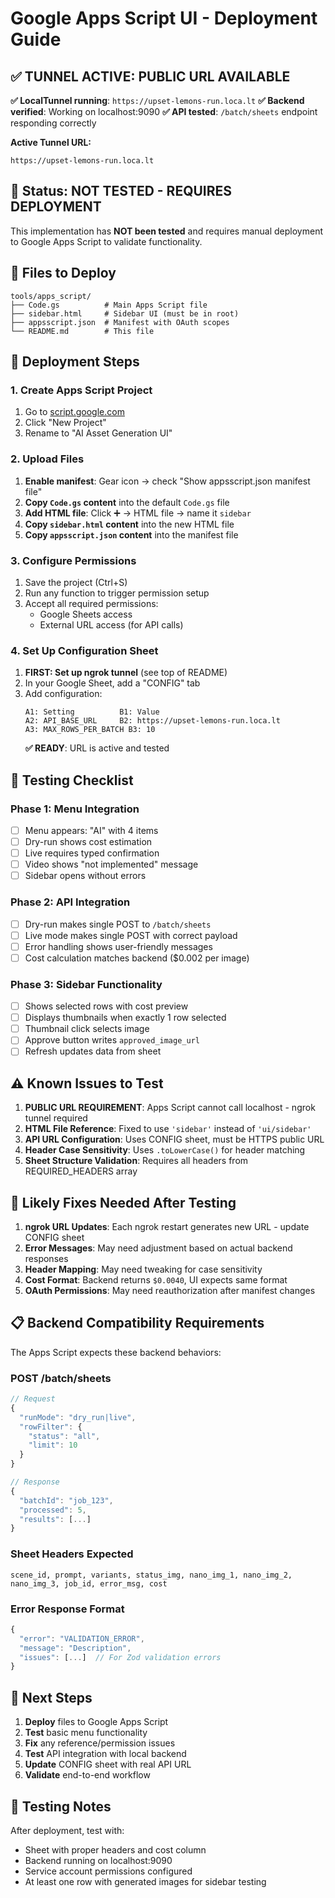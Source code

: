 # Google Apps Script UI - Deployment Guide

## ✅ **TUNNEL ACTIVE: PUBLIC URL AVAILABLE**

**✅ LocalTunnel running**: `https://upset-lemons-run.loca.lt`
**✅ Backend verified**: Working on localhost:9090
**✅ API tested**: `/batch/sheets` endpoint responding correctly

**Active Tunnel URL:**
```
https://upset-lemons-run.loca.lt
```

## 🚨 **Status: NOT TESTED - REQUIRES DEPLOYMENT**

This implementation has **NOT been tested** and requires manual deployment to Google Apps Script to validate functionality.

## 📁 **Files to Deploy**

```
tools/apps_script/
├── Code.gs          # Main Apps Script file
├── sidebar.html     # Sidebar UI (must be in root)
├── appsscript.json  # Manifest with OAuth scopes
└── README.md        # This file
```

## 🔧 **Deployment Steps**

### 1. Create Apps Script Project
1. Go to [script.google.com](https://script.google.com)
2. Click "New Project"
3. Rename to "AI Asset Generation UI"

### 2. Upload Files
1. **Enable manifest**: Gear icon → check "Show appsscript.json manifest file"
2. **Copy `Code.gs` content** into the default `Code.gs` file
3. **Add HTML file**: Click ➕ → HTML file → name it `sidebar`
4. **Copy `sidebar.html` content** into the new HTML file
5. **Copy `appsscript.json` content** into the manifest file

### 3. Configure Permissions
1. Save the project (Ctrl+S)
2. Run any function to trigger permission setup
3. Accept all required permissions:
   - Google Sheets access
   - External URL access (for API calls)

### 4. Set Up Configuration Sheet
1. **FIRST: Set up ngrok tunnel** (see top of README)
2. In your Google Sheet, add a "CONFIG" tab
3. Add configuration:
   ```
   A1: Setting          B1: Value
   A2: API_BASE_URL     B2: https://upset-lemons-run.loca.lt
   A3: MAX_ROWS_PER_BATCH B3: 10
   ```
   **✅ READY**: URL is active and tested

## 🧪 **Testing Checklist**

### **Phase 1: Menu Integration**
- [ ] Menu appears: "AI" with 4 items
- [ ] Dry-run shows cost estimation
- [ ] Live requires typed confirmation
- [ ] Video shows "not implemented" message
- [ ] Sidebar opens without errors

### **Phase 2: API Integration** 
- [ ] Dry-run makes single POST to `/batch/sheets`
- [ ] Live mode makes single POST with correct payload
- [ ] Error handling shows user-friendly messages
- [ ] Cost calculation matches backend ($0.002 per image)

### **Phase 3: Sidebar Functionality**
- [ ] Shows selected rows with cost preview
- [ ] Displays thumbnails when exactly 1 row selected
- [ ] Thumbnail click selects image
- [ ] Approve button writes `approved_image_url`
- [ ] Refresh updates data from sheet

## ⚠️ **Known Issues to Test**

1. **PUBLIC URL REQUIREMENT**: Apps Script cannot call localhost - ngrok tunnel required
2. **HTML File Reference**: Fixed to use `'sidebar'` instead of `'ui/sidebar'`
3. **API URL Configuration**: Uses CONFIG sheet, must be HTTPS public URL
4. **Header Case Sensitivity**: Uses `.toLowerCase()` for header matching
5. **Sheet Structure Validation**: Requires all headers from REQUIRED_HEADERS array

## 🔧 **Likely Fixes Needed After Testing**

1. **ngrok URL Updates**: Each ngrok restart generates new URL - update CONFIG sheet
2. **Error Messages**: May need adjustment based on actual backend responses
3. **Header Mapping**: May need tweaking for case sensitivity
4. **Cost Format**: Backend returns `$0.0040`, UI expects same format
5. **OAuth Permissions**: May need reauthorization after manifest changes

## 📋 **Backend Compatibility Requirements**

The Apps Script expects these backend behaviors:

### **POST /batch/sheets**
```javascript
// Request
{
  "runMode": "dry_run|live",
  "rowFilter": {
    "status": "all",
    "limit": 10
  }
}

// Response
{
  "batchId": "job_123",
  "processed": 5,
  "results": [...]
}
```

### **Sheet Headers Expected**
```
scene_id, prompt, variants, status_img, nano_img_1, nano_img_2, nano_img_3, job_id, error_msg, cost
```

### **Error Response Format**
```javascript
{
  "error": "VALIDATION_ERROR",
  "message": "Description",
  "issues": [...]  // For Zod validation errors
}
```

## 🎯 **Next Steps**

1. **Deploy** files to Google Apps Script
2. **Test** basic menu functionality
3. **Fix** any reference/permission issues
4. **Test** API integration with local backend
5. **Update** CONFIG sheet with real API URL
6. **Validate** end-to-end workflow

## 📝 **Testing Notes**

After deployment, test with:
- Sheet with proper headers and cost column
- Backend running on localhost:9090
- Service account permissions configured
- At least one row with generated images for sidebar testing